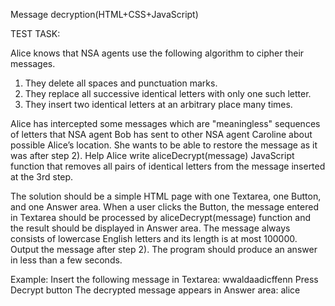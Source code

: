 Message decryption(HTML+CSS+JavaScript)

TEST TASK: 

Alice knows that NSA agents use the following algorithm to cipher their messages.

1) They delete all spaces and punctuation marks.
2) They replace all successive identical letters with only one such letter.
3) They insert two identical letters at an arbitrary place many times.

Alice has intercepted some messages which are "meaningless" sequences of letters that NSA agent Bob has sent to other NSA agent Caroline about possible Alice’s location. She wants to be able to restore the message as it was after step 2). Help Alice write aliceDecrypt(message) JavaScript function that removes all pairs of identical letters from the message inserted at the 3rd step. 

The solution should be a simple HTML page with one Textarea, one Button, and one Answer area. When a user clicks the Button, the message entered in Textarea should be processed by aliceDecrypt(message) function and the result should be displayed in Answer area. The message always consists of lowercase English letters and its length is at most 100000. Output the message after step 2). The program should produce an answer in less than a few seconds.

Example:
Insert the following message in Textarea: wwaldaadicffenn
Press Decrypt button
The decrypted message appears in Answer area: alice

